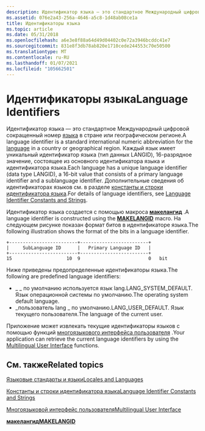 ```yaml
---
description: Идентификатор языка — это стандартное Международный цифровой сокращенный номер языка в стране или географическом регионе.
ms.assetid: 076e2a43-256a-4646-a5c8-1d48ab08ce1a
title: Идентификаторы языка
ms.topic: article
ms.date: 05/31/2018
ms.openlocfilehash: a6e3e8f88a64d49d04402c0e72a3946bcddc41e7
ms.sourcegitcommit: 831e8f3db78ab820e1710cede244553c70e50500
ms.translationtype: MT
ms.contentlocale: ru-RU
ms.lasthandoff: 01/07/2021
ms.locfileid: "105662501"
---
```

# <a name="language-identifiers"></a><span data-ttu-id="7bb84-103">Идентификаторы языка</span><span class="sxs-lookup"><span data-stu-id="7bb84-103">Language Identifiers</span></span>

<span data-ttu-id="7bb84-104">Идентификатор языка — это стандартное Международный цифровой сокращенный номер [языка](locales-and-languages.md) в стране или географическом регионе.</span><span class="sxs-lookup"><span data-stu-id="7bb84-104">A language identifier is a standard international numeric abbreviation for the [language](locales-and-languages.md) in a country or geographical region.</span></span> <span data-ttu-id="7bb84-105">Каждый язык имеет уникальный идентификатор языка (тип данных LANGID), 16-разрядное значение, состоящее из основного идентификатора языка и идентификатора языка.</span><span class="sxs-lookup"><span data-stu-id="7bb84-105">Each language has a unique language identifier (data type LANGID), a 16-bit value that consists of a primary language identifier and a sublanguage identifier.</span></span> <span data-ttu-id="7bb84-106">Дополнительные сведения об идентификаторах языков см. в разделе [константы и строки идентификатора языка](language-identifier-constants-and-strings.md).</span><span class="sxs-lookup"><span data-stu-id="7bb84-106">For details of language identifiers, see [Language Identifier Constants and Strings](language-identifier-constants-and-strings.md).</span></span>

<span data-ttu-id="7bb84-107">Идентификатор языка создается с помощью макроса [**макелангид**](/windows/desktop/api/Winnt/nf-winnt-makelangid) .</span><span class="sxs-lookup"><span data-stu-id="7bb84-107">A language identifier is constructed using the [**MAKELANGID**](/windows/desktop/api/Winnt/nf-winnt-makelangid) macro.</span></span> <span data-ttu-id="7bb84-108">На следующем рисунке показан формат битов в идентификаторе языка.</span><span class="sxs-lookup"><span data-stu-id="7bb84-108">The following illustration shows the format of the bits in a language identifier.</span></span>

``` syntax
+-------------------------+-------------------------+
|     SubLanguage ID      |   Primary Language ID   |
+-------------------------+-------------------------+
15                    10  9                         0   bit
```

<span data-ttu-id="7bb84-109">Ниже приведены предопределенные идентификаторы языка.</span><span class="sxs-lookup"><span data-stu-id="7bb84-109">The following are predefined language identifiers:</span></span>

-   <span data-ttu-id="7bb84-110">\_ \_ по умолчанию используется язык lang.</span><span class="sxs-lookup"><span data-stu-id="7bb84-110">LANG\_SYSTEM\_DEFAULT.</span></span> <span data-ttu-id="7bb84-111">Язык операционной системы по умолчанию.</span><span class="sxs-lookup"><span data-stu-id="7bb84-111">The operating system default language.</span></span>
-   <span data-ttu-id="7bb84-112">\_пользователь lang \_ по умолчанию.</span><span class="sxs-lookup"><span data-stu-id="7bb84-112">LANG\_USER\_DEFAULT.</span></span> <span data-ttu-id="7bb84-113">Язык текущего пользователя.</span><span class="sxs-lookup"><span data-stu-id="7bb84-113">The language of the current user.</span></span>

<span data-ttu-id="7bb84-114">Приложение может извлекать текущие идентификаторы языков с помощью функций [многоязыкового интерфейса пользователя](multilingual-user-interface.md) .</span><span class="sxs-lookup"><span data-stu-id="7bb84-114">Your application can retrieve the current language identifiers by using the [Multilingual User Interface](multilingual-user-interface.md) functions.</span></span>

## <a name="related-topics"></a><span data-ttu-id="7bb84-115">См. также</span><span class="sxs-lookup"><span data-stu-id="7bb84-115">Related topics</span></span>

<dl> <dt>

[<span data-ttu-id="7bb84-116">Языковые стандарты и языки</span><span class="sxs-lookup"><span data-stu-id="7bb84-116">Locales and Languages</span></span>](locales-and-languages.md)
</dt> <dt>

[<span data-ttu-id="7bb84-117">Константы и строки идентификатора языка</span><span class="sxs-lookup"><span data-stu-id="7bb84-117">Language Identifier Constants and Strings</span></span>](language-identifier-constants-and-strings.md)
</dt> <dt>

[<span data-ttu-id="7bb84-118">Многоязыковой интерфейс пользователя</span><span class="sxs-lookup"><span data-stu-id="7bb84-118">Multilingual User Interface</span></span>](multilingual-user-interface.md)
</dt> <dt>

[<span data-ttu-id="7bb84-119">**макелангид**</span><span class="sxs-lookup"><span data-stu-id="7bb84-119">**MAKELANGID**</span></span>](/windows/desktop/api/Winnt/nf-winnt-makelangid)
</dt> </dl>

 

 



